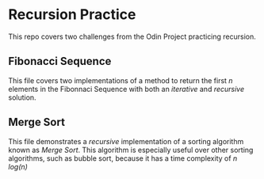 # Recursion Practice

This repo covers two challenges from the Odin Project practicing recursion.

## Fibonacci Sequence

This file covers two implementations of a method to return the first _n_ elements in the Fibonnaci Sequence with both an _iterative_ and _recursive_ solution.

## Merge Sort

This file demonstrates a _recursive_ implementation of a sorting algorithm known as _Merge Sort_. This algorithm is especially useful over other sorting algorithms, such as bubble sort, because it has a time complexity of _n log(n)_
